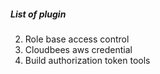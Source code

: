 ##### List of plugin
2. Role base access control
3. Cloudbees aws credential
4. Build authorization token tools
